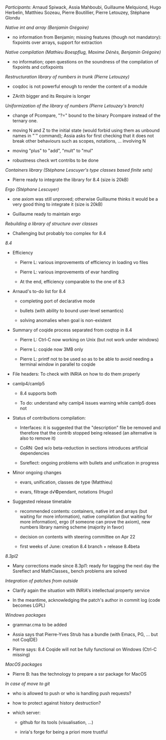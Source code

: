 *Participants*: Arnaud Spiwack, Assia Mahboubi, Guillaume Melquiond, Hugo Herbelin, Matthieu Sozeau, Pierre Boutillier, Pierre Letouzey, Stéphane Glondu

*Native int and array (Benjamin Grégoire)*

* no information from Benjamin; missing features (though not mandatory): fixpoints over arrays, support for extraction

*Native compilation (Mathieu Boespflug, Maxime Dénès, Benjamin Grégoire)*

* no information; open questions on the soundness of the compilation of fixpoints and cofixpoints

*Restructuration library of numbers in trunk (Pierre Letouzey)*

* coqdoc is not powerful enough to render the content of a module

* ZArith bigger and its Require is longer

*Uniformization of the library of numbers (Pierre Letouzey's branch)*

* change of Pcompare, "?=" bound to the binary Pcompare instead of the ternary one.

* moving N and Z to the initial state (would forbid using them as unbound names in "`" command); Assia asks for first checking that it does not break other behaviours such as scopes, notations, ... involving N

* moving "plus" to "add", "mult" to "mul"

* robustness check wrt contribs to be done

*Containers library (Stéphane Lescuyer's type classes based finite sets)*

* Pierre ready to integrate the library for 8.4 (size is 20kB)

*Ergo (Stéphane Lescuyer)*

* one axiom was still unproved; otherwise Guillaume thinks it would be a very good thing to integrate it (size is 20kB)

* Guillaume ready to maintain ergo

*Rebuilding a library of structure over classes*

* Challenging but probably too complex for 8.4

*8.4*

* Efficiency

  * Pierre L: various improvements of efficiency in loading vo files

  * Pierre L: various improvements of evar handling

  * At the end, efficiency comparable to the one of 8.3

* Arnaud's to-do list for 8.4

  * completing port of declarative mode

  * bullets (with ability to bound user-level semantics)

  * solving anomalies when goal is non-existent

* Summary of coqide process separated from coqtop in 8.4

  * Pierre L: Ctrl-C now working on Unix (but not work under windows)

  * Pierre L: coqide now 3MB only

  * Pierre L: printf not to be used so as to be able to avoid needing a terminal window in parallel to coqide

* File headers: To check with INRIA on how to do them properly

* camlp4/camlp5

  * 8.4 supports both

  * To do: understand why camlp4 issues warning while camlp5 does not

* Status of contributions compilation:

  * Interfaces: it is suggested that the "description" file be removed and therefore that the contrib stopped being released (an alternative is also to remove it)

  * CoRN: Qed w/o beta-reduction in sections introduces artificial dependencies

  * Ssreflect: ongoing problems with bullets and unification in progress

* Minor ongoing changes

  * evars, unification, classes de type (Matthieu)

  * evars, filtrage d√©pendant, notations (Hugo)

* Suggested release timetable

  * recommended contents: containers, native int and arrays (but waiting for more information), native compilation (but waiting for more information), ergo (if someone can prove the axiom), new numbers library naming scheme (majority in favor)

  * decision on contents with steering committee on Apr 22

  * first weeks of June: creation 8.4 branch + release 8.4beta

*8.3pl2*

* Many corrections made since 8.3pl1: ready for tagging the next day the Ssreflect and MathClasses_ bench problems are solved

*Integration of patches from outside*

* Clarify again the situation with INRIA's intellectual property service

* In the meantime, acknowledging the patch's author in commit log (code becomes LGPL)

*Windows packages*

* grammar.cma to be added

* Assia says that Pierre-Yves Strub has a bundle (with Emacs, PG, ... but not CoqIDE)

* Pierre says: 8.4 Coqide will not be fully functional on Windows (Ctrl-C missing)

*MacOS packages*

* Pierre B: has the technology to prepare a ssr package for MacOS

*In case of move to git*

* who is allowed to push or who is handling push requests?

* how to protect against history destruction?

* which server:

  * github for its tools (visualisation, ...)

  * inria's forge for being a priori more trustful

